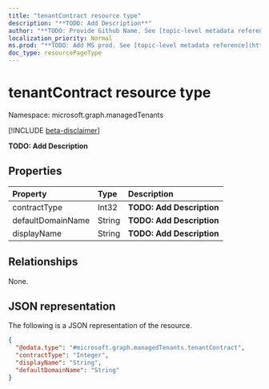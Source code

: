 ```yaml
---
title: "tenantContract resource type"
description: "**TODO: Add Description**"
author: "**TODO: Provide Github Name. See [topic-level metadata reference](https://msgo.azurewebsites.net/add/document/guidelines/metadata.html#topic-level-metadata)**"
localization_priority: Normal
ms.prod: "**TODO: Add MS prod. See [topic-level metadata reference](https://msgo.azurewebsites.net/add/document/guidelines/metadata.html#topic-level-metadata)**"
doc_type: resourcePageType
---
```


# tenantContract resource type

Namespace: microsoft.graph.managedTenants

[!INCLUDE [beta-disclaimer](../../includes/beta-disclaimer.md)]

**TODO: Add Description**

## Properties
|Property|Type|Description|
|:---|:---|:---|
|contractType|Int32|**TODO: Add Description**|
|defaultDomainName|String|**TODO: Add Description**|
|displayName|String|**TODO: Add Description**|

## Relationships
None.

## JSON representation
The following is a JSON representation of the resource.
<!-- {
  "blockType": "resource",
  "@odata.type": "microsoft.graph.managedTenants.tenantContract"
}
-->
``` json
{
  "@odata.type": "#microsoft.graph.managedTenants.tenantContract",
  "contractType": "Integer",
  "displayName": "String",
  "defaultDomainName": "String"
}
```


